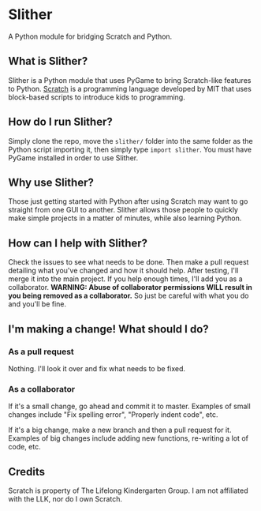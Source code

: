# Slither
A Python module for bridging Scratch and Python.

## What is Slither?
Slither is a Python module that uses PyGame to bring Scratch-like features to Python.
[Scratch](scratch.mit.edu) is a programming language developed by MIT that uses block-based scripts to introduce kids to programming.

## How do I run Slither?
Simply clone the repo, move the `slither/` folder into the same folder as the Python script importing it, then simply type `import slither`.
You must have PyGame installed in order to use Slither.

## Why use Slither?
Those just getting started with Python after using Scratch may want to go straight from one GUI to another. Slither allows those people to quickly make simple projects in a matter of minutes, while also learning Python.

## How can I help with Slither?
Check the issues to see what needs to be done. Then make a pull request detailing what you've changed and how it should help. After testing, I'll merge it into the main project.
If you help enough times, I'll add you as a collaborator.
**WARNING: Abuse of collaborator permissions WILL result in you being removed as a collaborator.**
So just be careful with what you do and you'll be fine.

## I'm making a change! What should I do?
### As a pull request
Nothing. I'll look it over and fix what needs to be fixed.

### As a collaborator
If it's a small change, go ahead and commit it to master.
Examples of small changes include "Fix spelling error", "Properly indent code", etc.

If it's a big change, make a new branch and then a pull request for it.
Examples of big changes include adding new functions, re-writing a lot of code, etc.

## Credits
Scratch is property of The Lifelong Kindergarten Group. I am not affiliated with the LLK, nor do I own Scratch.
